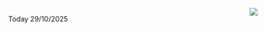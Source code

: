 <img align="right" src="https://media.giphy.com/media/M9gbBd9nbDrOTu1Mqx/giphy.gif">


Today 29/10/2025
